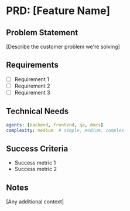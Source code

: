 # PRD: [Feature Name]

## Problem Statement
[Describe the customer problem we're solving]

## Requirements
- [ ] Requirement 1
- [ ] Requirement 2
- [ ] Requirement 3

## Technical Needs
```yaml
agents: [backend, frontend, qa, docs]
complexity: medium  # simple, medium, complex
```

## Success Criteria
- Success metric 1
- Success metric 2

## Notes
[Any additional context]
